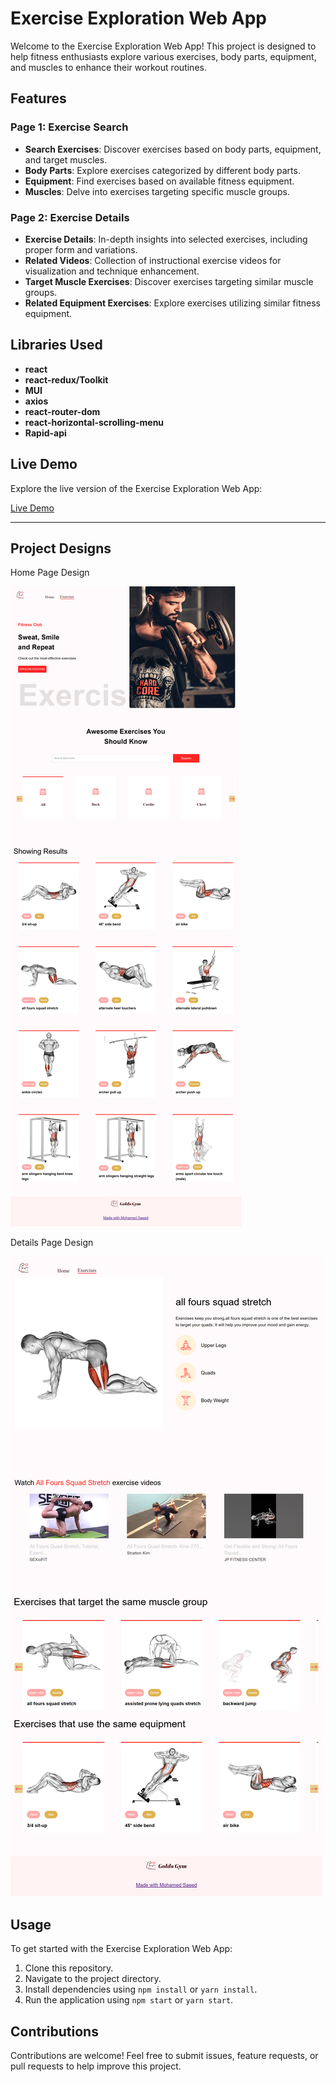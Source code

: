 # Exercise Exploration Web App

Welcome to the Exercise Exploration Web App! This project is designed to help fitness enthusiasts explore various exercises, body parts, equipment, and muscles to enhance their workout routines.

## Features

### Page 1: Exercise Search

- **Search Exercises**: Discover exercises based on body parts, equipment, and target muscles.
- **Body Parts**: Explore exercises categorized by different body parts.
- **Equipment**: Find exercises based on available fitness equipment.
- **Muscles**: Delve into exercises targeting specific muscle groups.

### Page 2: Exercise Details

- **Exercise Details**: In-depth insights into selected exercises, including proper form and variations.
- **Related Videos**: Collection of instructional exercise videos for visualization and technique enhancement.
- **Target Muscle Exercises**: Discover exercises targeting similar muscle groups.
- **Related Equipment Exercises**: Explore exercises utilizing similar fitness equipment.

## Libraries Used

- **react**
- **react-redux/Toolkit**
- **MUI**
- **axios**
- **react-router-dom**
- **react-horizontal-scrolling-menu**
- **Rapid-api**
## Live Demo

Explore the live version of the Exercise Exploration Web App:

[Live Demo](https://mosaeed-fitnessapp.netlify.app/)

---
## Project Designs

Home Page Design 

![Home Page ](./Design/home.png)

Details Page Design 

![Details Page](./Design/details.png)


## Usage

To get started with the Exercise Exploration Web App:

1. Clone this repository.
2. Navigate to the project directory.
3. Install dependencies using `npm install` or `yarn install`.
4. Run the application using `npm start` or `yarn start`.

## Contributions

Contributions are welcome! Feel free to submit issues, feature requests, or pull requests to help improve this project.


